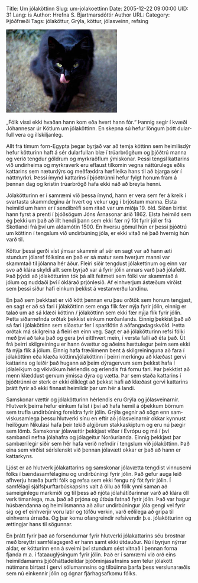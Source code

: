 Title: Um jólaköttinn
Slug: um-jolakoettinn
Date: 2005-12-22 09:00:00
UID: 31
Lang: is
Author: Hrefna S. Bjartmarsdóttir
Author URL: 
Category: Þjóðfræði
Tags: jólaköttur, Grýla, köttur, jólasveinn, refsing

![Jólakötturinn ætlar að éta þig!](51.jpg)

„Fólk vissi ekki hvaðan hann kom eða hvert hann fór.“ Þannig segir í kvæði Jóhannesar úr Kötlum um jóla&shy;köttinn. En skepna sú hefur löngum þótt dular&shy;full vera og ill&shy;skiljan&shy;leg.

Allt frá tímum forn-Egypta þegar byrjað var að temja köttinn sem heimilis&shy;dýr hefur kötturinn haft á sér dularfullan blæ í trúar&shy;brögðum og þjóð&shy;trú manna og verið tengdur göldrum og myrkra&shy;öflum ýmis&shy;konar. Þessi tengsl kattarins við undir&shy;heima og myrkra&shy;verk eru eflaust tilkomin vegna náttúrulegs eðlis kattarins sem næturdýrs og meðfæddra hæfileika hans til að bjarga sér í náttmyrkri. Þessi ímynd kattarins í þjóðtrúnni hefur fylgt honum fram á þennan dag og kristin trúarbrögð hafa ekki náð að breyta henni.

Jólakötturinn er í samræmi við þessa ímynd, hann er vera sem fer á kreik í svartasta skammdeginu ár hvert og vekur ugg í brjóstum manna. Elsta heimild um hann er í sendibréfi sem ritað var um miðja 19. öld. Síðan birtist hann fyrst á prenti í þjóðsögum Jóns Árnasonar árið 1862. Elsta heimild sem ég þekki um það að illt hendi þann sem ekki fær ný föt fyrir jól er frá Skotlandi frá því um aldamótin 1500. En hversu gömul hún er þessi þjóðtrú um köttinn í tengslum við undirbúning jóla, er ekki vitað né það hvernig hún varð til.

Köttur þessi gerði víst ýmsar skammir af sér en sagt var að hann æti stundum jólaref fólksins en það er sá matur sem hverjum manni var skammtað til jólanna hér áður. Fleiri siðir tengdust jólakettinum og einn var svo að klára skyldi allt sem byrjað var á fyrir jólin annars varð það jólafeitt. Það þýddi að jólakötturinn tók þá allt feitmeti sem fólki var skammtað á jólum og nuddaði því í óklárað prjónlesið. Af einhverjum ástæðum virðist sem þessi siður hafi einkum þekkst á vestanverðu landinu.

En það sem þekktast er við kött þennan eru þau orðtök sem honum tengjast, en sagt er að sá fari í jólaköttinn sem enga flík fær nýja fyrir jólin, einnig er talað um að sá klæði köttinn / jólaköttinn sem ekki fær nýja flík fyrir jólin. Þetta síðarnefnda orðtak þekkist einkum norðanlands. Einnig þekkist það að sá fari í jólaköttinn sem síðastur fer í sparifötin á aðfanga&shy;dags&shy;kvöld. Þetta orðtak má skilgreina á fleiri en einn veg. Sagt er að jólakötturinn refsi fólki með því að taka það og gera því eitthvert mein, í versta falli að éta það. Út frá þeirri skilgreiningu er hann óvættur og aðeins hættulegur þeim sem ekki fá nýja flík á jólum. Einnig hafa fræðimenn bent á skil&shy;greininguna að fara í jólaköttinn eða klæða köttinn/jólaköttinn í þeirri merkingu að klæðast gervi kattarins og leiðir það hugann að þeim dýragervum sem þekkst hafa í jólaleikjum og vikivökum hérlendis og erlendis frá fornu fari. Þar þekktist að menn klæddust gervum ýmissa dýra og vætta. Þar sem staða kattarins í þjóðtrúnni er sterk er ekki ólíklegt að  þekkst hafi að klæðast gervi kattarins þrátt fyrir að ekki finnast heimildir þar um hér á landi.

Samskonar vættir og jólakötturinn hérlendis eru Grýla og jóla&shy;sveinarnir. Hlutverk þeirra hefur einkum falist í því að hafa hemil á óþekkum börnum sem trufla undirbúning foreldra fyrir jólin. Grýla gegnir að sögn enn sam&shy;visku&shy;sam&shy;lega þessu hlutverki sínu en eftir að jóla&shy;sveinarnir okkar kynnust heilögum Nikulási hafa þeir tekið algjörum stakkaskiptum og eru nú þægir sem lömb. Samskonar jólavættir þekkjast víðar í Evrópu og má í því sambandi nefna jólahafra og jólageitur Norðurlanda. Einnig þekkjast þar sambærilegir siðir sem hér hafa verið nefndir í tengslum við jólaköttinn. Það eina sem virðist séríslenskt við þennan jólavætt okkar er það að hann er kattarkyns.

Ljóst er að hlutverk jólakattarins og samskonar jólavætta tengdist vinnusemi fólks í bænda&shy;sam&shy;félaginu og undirbúningi fyrir jólin. Það gefur auga leið afhverju hræða þurfti fólk og refsa sem ekki fengu ný föt fyrir jólin. Í samfélagi sjálfs&shy;þurftar&shy;bú&shy;skapsins valt á öllu að fólk ynni saman að sameiginlegu markmiði og  til þess að njóta jóla&shy;hátíðarinnar varð að klára öll verk tímanlega, m.a. það að prjóna og útbúa fatnað fyrir jólin. Það var hagur húsbændanna og heimilismanna að allur undirbúningur jóla gengi vel fyrir sig og ef einhverjir voru latir og töfðu verkin, varð eðlilega að grípa til einhverra úrræða. Og þar komu ofangreindir refsivendir þ.e. jólakötturinn og ættingjar hans til sögunnar.

En þrátt fyrir það að forsendurnar fyrir hlutverki jólakattarins séu brostnar með breyttri samfélagsgerð er hann samt ekki útdauður. Nú í  byrjun  nýrrar  aldar, er kötturinn enn á sveimi því stundum sést vitnað í þennan forna fjanda m.a. í fata&shy;aug&shy;lýsingum fyrir jólin. Það er í samræmi við orð eins heimildamanns þjóð&shy;hátta&shy;deildar þjóð&shy;minja&shy;safnsins sem telur jólakött nútímans birtast í gervi sölumannsins og tilbúinna þarfa þess verslunaræðis sem nú einkennir jólin og ógnar fjár&shy;hags&shy;af&shy;komu fólks.
